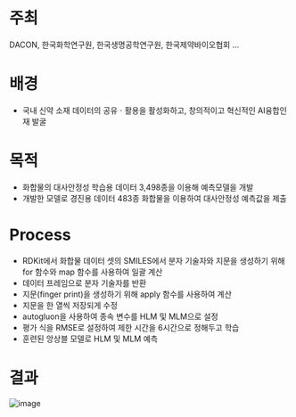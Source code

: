 # 주최
DACON, 한국화학연구원, 한국생명공학연구원, 한국제약바이오협회 ...

# 배경
- 국내 신약 소재 데이터의 공유ㆍ활용을 활성화하고, 창의적이고 혁신적인 AI융합인재 발굴
  
# 목적
- 화합물의 대사안정성 학습용 데이터 3,498종을 이용해 예측모델을 개발
- 개발한 모델로 경진용 데이터 483종 화합물을 이용하여 대사안정성 예측값을 제출
  
# Process
- RDKit에서 화합물 데이터 셋의 SMILES에서 분자 기술자와 지문을 생성하기 위해 for 함수와 map 함수를 사용하여 일괄 계산
- 데이터 프레임으로 분자 기술자를 반환
- 지문(finger print)을 생성하기 위해 apply 함수를 사용하여 계산
- 지문을 한 열씩 저장되게 수정
- autogluon을 사용하여 종속 변수를 HLM 및 MLM으로 설정
- 평가 식을 RMSE로 설정하여 제한 시간을 6시간으로 정해두고 학습
- 훈련된 앙상블 모델로 HLM 및 MLM 예측
  
# 결과
![image](https://github.com/seung-bin99/project/assets/153293674/5dc152a5-008b-4e6f-9ce1-e8ba8a4ae265)
